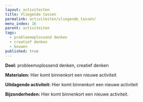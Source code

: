 ```yaml
---
layout: activiteiten
title: Vliegende tassen
permalink: activiteiten/vliegende_tassen/
menu_index: 16
parent: activiteiten
tags:
  - probleemoplossend denken
  - creatief denken
  - bouwen
published: true
---
```


**Doel:** probleemoplossend denken, creatief denken

<p style="margin-top: 10px;"/>

**Materialen:** Hier komt binnenkort een nieuwe activiteit

<p style="margin-top: 10px;"/>

**Uitdagende activiteit:** Hier komt binnenkort een nieuwe activiteit

<p style="margin-top: 10px;"/>

**Bijzonderheden:** Hier komt binnenkort een nieuwe activiteit.
